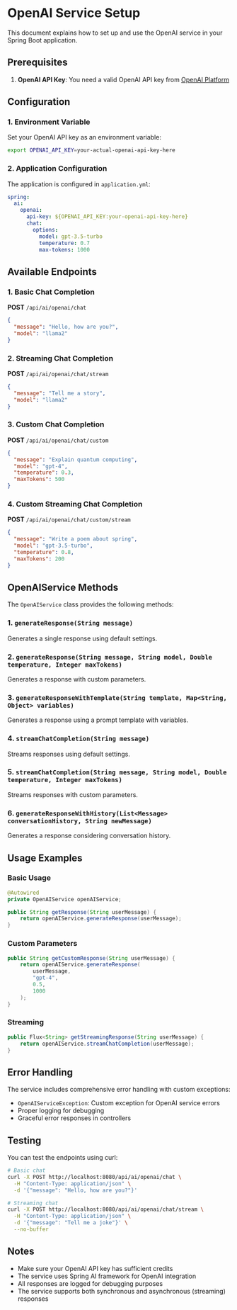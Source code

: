 # OpenAI Service Setup

This document explains how to set up and use the OpenAI service in your Spring Boot application.

## Prerequisites

1. **OpenAI API Key**: You need a valid OpenAI API key from [OpenAI Platform](https://platform.openai.com/api-keys)

## Configuration

### 1. Environment Variable
Set your OpenAI API key as an environment variable:
```bash
export OPENAI_API_KEY=your-actual-openai-api-key-here
```

### 2. Application Configuration
The application is configured in `application.yml`:
```yaml
spring:
  ai:
    openai:
      api-key: ${OPENAI_API_KEY:your-openai-api-key-here}
      chat:
        options:
          model: gpt-3.5-turbo
          temperature: 0.7
          max-tokens: 1000
```

## Available Endpoints

### 1. Basic Chat Completion
**POST** `/api/ai/openai/chat`
```json
{
  "message": "Hello, how are you?",
  "model": "llama2"
}
```

### 2. Streaming Chat Completion
**POST** `/api/ai/openai/chat/stream`
```json
{
  "message": "Tell me a story",
  "model": "llama2"
}
```

### 3. Custom Chat Completion
**POST** `/api/ai/openai/chat/custom`
```json
{
  "message": "Explain quantum computing",
  "model": "gpt-4",
  "temperature": 0.3,
  "maxTokens": 500
}
```

### 4. Custom Streaming Chat Completion
**POST** `/api/ai/openai/chat/custom/stream`
```json
{
  "message": "Write a poem about spring",
  "model": "gpt-3.5-turbo",
  "temperature": 0.8,
  "maxTokens": 200
}
```

## OpenAIService Methods

The `OpenAIService` class provides the following methods:

### 1. `generateResponse(String message)`
Generates a single response using default settings.

### 2. `generateResponse(String message, String model, Double temperature, Integer maxTokens)`
Generates a response with custom parameters.

### 3. `generateResponseWithTemplate(String template, Map<String, Object> variables)`
Generates a response using a prompt template with variables.

### 4. `streamChatCompletion(String message)`
Streams responses using default settings.

### 5. `streamChatCompletion(String message, String model, Double temperature, Integer maxTokens)`
Streams responses with custom parameters.

### 6. `generateResponseWithHistory(List<Message> conversationHistory, String newMessage)`
Generates a response considering conversation history.

## Usage Examples

### Basic Usage
```java
@Autowired
private OpenAIService openAIService;

public String getResponse(String userMessage) {
    return openAIService.generateResponse(userMessage);
}
```

### Custom Parameters
```java
public String getCustomResponse(String userMessage) {
    return openAIService.generateResponse(
        userMessage, 
        "gpt-4", 
        0.5, 
        1000
    );
}
```

### Streaming
```java
public Flux<String> getStreamingResponse(String userMessage) {
    return openAIService.streamChatCompletion(userMessage);
}
```

## Error Handling

The service includes comprehensive error handling with custom exceptions:
- `OpenAIServiceException`: Custom exception for OpenAI service errors
- Proper logging for debugging
- Graceful error responses in controllers

## Testing

You can test the endpoints using curl:

```bash
# Basic chat
curl -X POST http://localhost:8080/api/ai/openai/chat \
  -H "Content-Type: application/json" \
  -d '{"message": "Hello, how are you?"}'

# Streaming chat
curl -X POST http://localhost:8080/api/ai/openai/chat/stream \
  -H "Content-Type: application/json" \
  -d '{"message": "Tell me a joke"}' \
  --no-buffer
```

## Notes

- Make sure your OpenAI API key has sufficient credits
- The service uses Spring AI framework for OpenAI integration
- All responses are logged for debugging purposes
- The service supports both synchronous and asynchronous (streaming) responses
